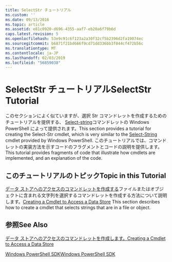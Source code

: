 ```yaml
---
title: SelectStr チュートリアル
ms.custom: ''
ms.date: 09/13/2016
ms.topic: article
ms.assetid: e81c0920-d696-4355-aaf7-eb20a6f79b6d
caps.latest.revision: 5
ms.openlocfilehash: 53e9c91c6f123a2a30f32cf5b2396d2fa19074ec
ms.sourcegitcommit: b6871f21bd666f9cd71dd336bb3f844cf472b56c
ms.translationtype: MT
ms.contentlocale: ja-JP
ms.lasthandoff: 02/03/2019
ms.locfileid: "56859038"
---
```

# <a name="selectstr-tutorial"></a><span data-ttu-id="c4af4-102">SelectStr チュートリアル</span><span class="sxs-lookup"><span data-stu-id="c4af4-102">SelectStr Tutorial</span></span>

<span data-ttu-id="c4af4-103">このセクションによく似ていますが、選択 Str コマンドレットを作成するためのチュートリアルを提供する、 [Select-string](/powershell/module/microsoft.powershell.utility/select-string)コマンドレットの Windows PowerShell によって提供されます。</span><span class="sxs-lookup"><span data-stu-id="c4af4-103">This section provides a tutorial for creating the Select-Str cmdlet, which is very similar to the [Select-String](/powershell/module/microsoft.powershell.utility/select-string) cmdlet provided by Windows PowerShell.</span></span> <span data-ttu-id="c4af4-104">このチュートリアルでは、コマンドレットの実装方法を示すコードのフラグメントとコードの説明を提供します。</span><span class="sxs-lookup"><span data-stu-id="c4af4-104">This tutorial provides fragments of code that illustrate how cmdlets are implemented, and an explanation of the code.</span></span>

## <a name="topic-in-this-tutorial"></a><span data-ttu-id="c4af4-105">このチュートリアルのトピック</span><span class="sxs-lookup"><span data-stu-id="c4af4-105">Topic in this Tutorial</span></span>

<span data-ttu-id="c4af4-106">[データ ストアへのアクセスのコマンドレットを作成する](./creating-a-cmdlet-to-access-a-data-store.md)ファイルまたはオブジェクトに含まれる文字列を選択するコマンドレットを作成する方法について説明します。</span><span class="sxs-lookup"><span data-stu-id="c4af4-106">[Creating a Cmdlet to Access a Data Store](./creating-a-cmdlet-to-access-a-data-store.md) This section describes how to create a cmdlet that selects strings that are in a file or object.</span></span>

## <a name="see-also"></a><span data-ttu-id="c4af4-107">参照</span><span class="sxs-lookup"><span data-stu-id="c4af4-107">See Also</span></span>

[<span data-ttu-id="c4af4-108">データ ストアへのアクセスのコマンドレットを作成します。</span><span class="sxs-lookup"><span data-stu-id="c4af4-108">Creating a Cmdlet to Access a Data Store</span></span>](./creating-a-cmdlet-to-access-a-data-store.md)

[<span data-ttu-id="c4af4-109">Windows PowerShell SDK</span><span class="sxs-lookup"><span data-stu-id="c4af4-109">Windows PowerShell SDK</span></span>](../windows-powershell-reference.md)
